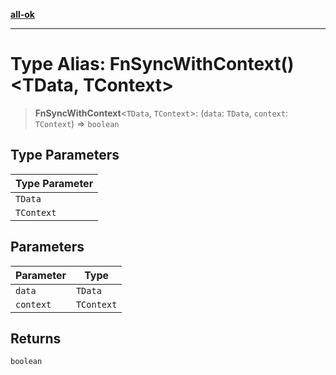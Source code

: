 [**all-ok**](../../README.md)

***

# Type Alias: FnSyncWithContext()\<TData, TContext\>

> **FnSyncWithContext**\<`TData`, `TContext`\>: (`data`: `TData`, `context`: `TContext`) => `boolean`

## Type Parameters

| Type Parameter |
| ------ |
| `TData` |
| `TContext` |

## Parameters

| Parameter | Type |
| ------ | ------ |
| `data` | `TData` |
| `context` | `TContext` |

## Returns

`boolean`
